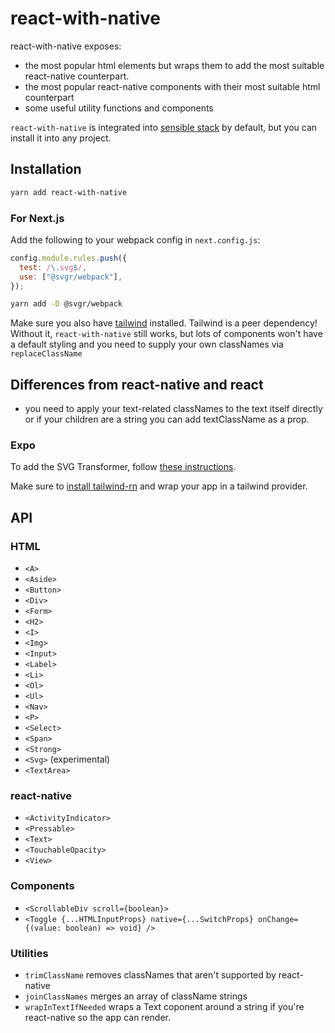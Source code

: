 # react-with-native

react-with-native exposes:

- the most popular html elements but wraps them to add the most suitable react-native counterpart.
- the most popular react-native components with their most suitable html counterpart
- some useful utility functions and components

`react-with-native` is integrated into [sensible stack](https://sensiblestack.com) by default, but you can install it into any project.

## Installation

```bash
yarn add react-with-native
```

### For Next.js

Add the following to your webpack config in `next.config.js`:

```js
config.module.rules.push({
  test: /\.svg$/,
  use: ["@svgr/webpack"],
});
```

```bash
yarn add -D @svgr/webpack
```

Make sure you also have [tailwind](https://tailwindcss.com) installed. Tailwind is a peer dependency! Without it, `react-with-native` still works, but lots of components won't have a default styling and you need to supply your own classNames via `replaceClassName`

## Differences from react-native and react

- you need to apply your text-related classNames to the text itself directly or if your children are a string you can add textClassName as a prop.

### Expo

To add the SVG Transformer, follow [these instructions](https://github.com/kristerkari/react-native-svg-transformer#installation-and-configuration).

Make sure to [install tailwind-rn](https://github.com/vadimdemedes/tailwind-rn) and wrap your app in a tailwind provider.

## API

### HTML

- `<A>`
- `<Aside>`
- `<Button>`
- `<Div>`
- `<Form>`
- `<H2>`
- `<I>`
- `<Img>`
- `<Input>`
- `<Label>`
- `<Li>`
- `<Ol>`
- `<Ul>`
- `<Nav>`
- `<P>`
- `<Select>`
- `<Span>`
- `<Strong>`
- `<Svg>` (experimental)
- `<TextArea>`

### react-native

- `<ActivityIndicator>`
- `<Pressable>`
- `<Text>`
- `<TouchableOpacity>`
- `<View>`

### Components

- `<ScrollableDiv scroll={boolean}>`
- `<Toggle {...HTMLInputProps} native={...SwitchProps} onChange={(value: boolean) => void} />`

### Utilities

- `trimClassName` removes classNames that aren't supported by react-native
- `joinClassNames` merges an array of className strings
- `wrapInTextIfNeeded` wraps a Text coponent around a string if you're react-native so the app can render.
